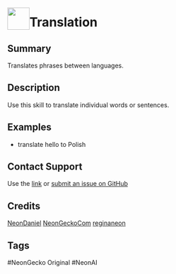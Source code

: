 # <img src='https://0000.us/klatchat/app/files/neon_images/icons/neon_skill.png' card_color="#FF8600" width="50" style="vertical-align:bottom">Translation

## Summary

Translates phrases between languages.

## Description

Use this skill to translate individual words or sentences.

## Examples
- translate hello to Polish

## Contact Support

Use the [link](https://neongecko.com/ContactUs) or [submit an issue on GitHub](https://help.github.com/en/articles/creating-an-issue)

## Credits
[NeonDaniel](https://github.com/NeonDaniel)
[NeonGeckoCom](https://github.com/NeonGeckoCom)
[reginaneon](https://github.com/reginaneon)

## Tags
#NeonGecko Original
#NeonAI
